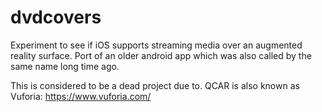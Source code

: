 # dvdcovers
Experiment to see if iOS supports streaming media over an augmented reality surface. Port of an older android app which was also called by the same name long time ago.

This is considered to be a dead project due to. QCAR is also known as Vuforia: https://www.vuforia.com/
